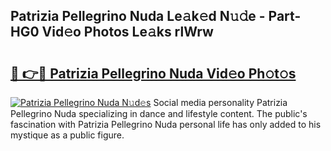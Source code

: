 ## Patrizia Pellegrino Nuda Le𝚊k𝚎d N𝚞𝚍e - Part-HG0 Vid𝚎o Photos Le𝚊ks rlWrw

# <h2><a href="http://fbbmme.evod.top/?m=Patrizia+Pellegrino+Nuda">🔗 👉🔴 Patrizia Pellegrino Nuda Vid𝚎o Ph𝚘t𝚘s</a></h2>

[![Patrizia Pellegrino Nuda N𝚞d𝚎s](https://i.imgur.com/8V9OHl7.gif)](http://fbbmme.evod.top/?m=Patrizia+Pellegrino+Nuda)
Social media personality Patrizia Pellegrino Nuda specializing in dance and lifestyle content. The public's fascination with Patrizia Pellegrino Nuda personal life has only added to his mystique as a public figure. 
